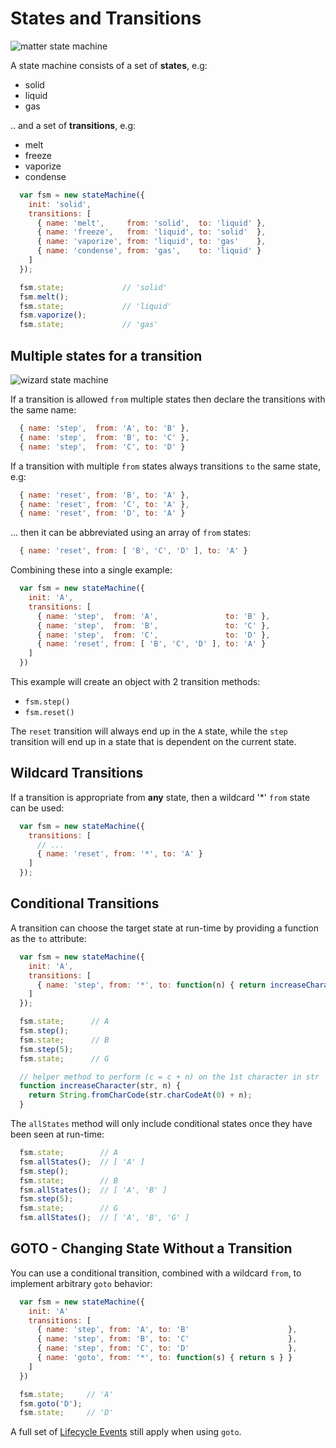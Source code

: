 # States and Transitions

![matter state machine](../examples/matter.png)

A state machine consists of a set of **states**, e.g:

  * solid
  * liquid
  * gas

.. and a set of **transitions**, e.g:

  * melt
  * freeze
  * vaporize
  * condense

```javascript
  var fsm = new stateMachine({
    init: 'solid',
    transitions: [
      { name: 'melt',     from: 'solid',  to: 'liquid' },
      { name: 'freeze',   from: 'liquid', to: 'solid'  },
      { name: 'vaporize', from: 'liquid', to: 'gas'    },
      { name: 'condense', from: 'gas',    to: 'liquid' }
    ]
  });

  fsm.state;             // 'solid'
  fsm.melt();
  fsm.state;             // 'liquid'
  fsm.vaporize();
  fsm.state;             // 'gas'
```

## Multiple states for a transition

![wizard state machine](../examples/wizard.png)

If a transition is allowed `from` multiple states then declare the transitions with the same name:

```javascript
  { name: 'step',  from: 'A', to: 'B' },
  { name: 'step',  from: 'B', to: 'C' },
  { name: 'step',  from: 'C', to: 'D' }
```

If a transition with multiple `from` states always transitions `to` the same state, e.g:

```javascript
  { name: 'reset', from: 'B', to: 'A' },
  { name: 'reset', from: 'C', to: 'A' },
  { name: 'reset', from: 'D', to: 'A' }
```

... then it can be abbreviated using an array of `from` states:

```javascript
  { name: 'reset', from: [ 'B', 'C', 'D' ], to: 'A' }
```

Combining these into a single example:

```javascript
  var fsm = new stateMachine({
    init: 'A',
    transitions: [
      { name: 'step',  from: 'A',               to: 'B' },
      { name: 'step',  from: 'B',               to: 'C' },
      { name: 'step',  from: 'C',               to: 'D' },
      { name: 'reset', from: [ 'B', 'C', 'D' ], to: 'A' }
    ]
  })
```

This example will create an object with 2 transition methods:

  * `fsm.step()`
  * `fsm.reset()`

The `reset` transition will always end up in the `A` state, while the `step` transition
will end up in a state that is dependent on the current state.

## Wildcard Transitions

If a transition is appropriate from **any** state, then a wildcard '*' `from` state can be used:

```javascript
  var fsm = new stateMachine({
    transitions: [
      // ...
      { name: 'reset', from: '*', to: 'A' }
    ]
  });
```

## Conditional Transitions

A transition can choose the target state at run-time by providing a function as the `to` attribute:

```javascript
  var fsm = new stateMachine({
    init: 'A',
    transitions: [
      { name: 'step', from: '*', to: function(n) { return increaseCharacter(this.state, n || 1) } }
    ]
  });

  fsm.state;      // A
  fsm.step();
  fsm.state;      // B
  fsm.step(5);
  fsm.state;      // G

  // helper method to perform (c = c + n) on the 1st character in str
  function increaseCharacter(str, n) {
    return String.fromCharCode(str.charCodeAt(0) + n);
  }
```

The `allStates` method will only include conditional states once they have been seen at run-time:

```javascript
  fsm.state;        // A
  fsm.allStates();  // [ 'A' ]
  fsm.step();
  fsm.state;        // B
  fsm.allStates();  // [ 'A', 'B' ]
  fsm.step(5);
  fsm.state;        // G
  fsm.allStates();  // [ 'A', 'B', 'G' ]
```

## GOTO - Changing State Without a Transition

You can use a conditional transition, combined with a wildcard `from`, to implement
arbitrary `goto` behavior:

```javascript
  var fsm = new stateMachine({
    init: 'A'
    transitions: [
      { name: 'step', from: 'A', to: 'B'                      },
      { name: 'step', from: 'B', to: 'C'                      },
      { name: 'step', from: 'C', to: 'D'                      },
      { name: 'goto', from: '*', to: function(s) { return s } }
    ]
  })

  fsm.state;     // 'A'
  fsm.goto('D');
  fsm.state;     // 'D'
```

A full set of [Lifecycle Events](lifecycle-events.md) still apply when using `goto`.
